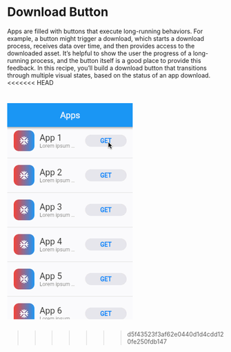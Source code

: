 # Download Button

Apps are filled with buttons that execute long-running behaviors. For example, a button might trigger a download, which starts a download process, receives data over time, and then provides access to the downloaded asset. It’s helpful to show the user the progress of a long-running process, and the button itself is a good place to provide this feedback. In this recipe, you’ll build a download button that transitions through multiple visual states, based on the status of an app download.
<<<<<<< HEAD

![Download Button](https://github.com/muhammadnumanlatif/download-button/blob/master/output.gif)
=======
>>>>>>> d5f43523f3af62e0440d1d4cdd120fe250fdb147
